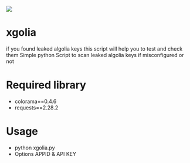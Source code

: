 ![](https://i.imgur.com/f5hi7Vk.png)
# xgolia
if you found leaked algolia keys this script will help you to test and check them
Simple python Script to scan leaked algolia keys if misconfigured or not
# Required library
- colorama==0.4.6
- requests==2.28.2
# Usage
- python xgolia.py
- Options APPID & API KEY
